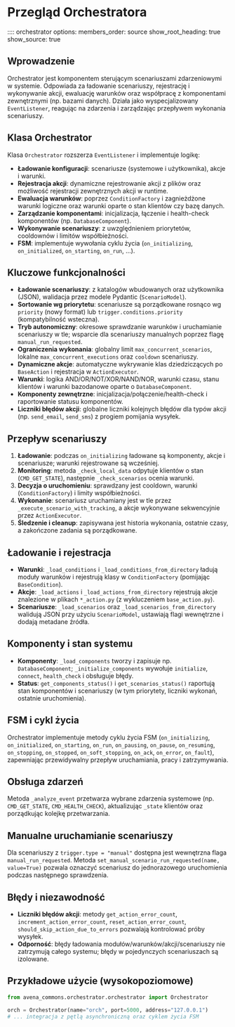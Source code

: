 # Przegląd Orchestratora
:::: orchestrator
    options:
      members_order: source
      show_root_heading: true
      show_source: true

## Wprowadzenie

Orchestrator jest komponentem sterującym scenariuszami zdarzeniowymi w systemie. Odpowiada za ładowanie scenariuszy, rejestrację i wykonywanie akcji, ewaluację warunków oraz współpracę z komponentami zewnętrznymi (np. bazami danych). Działa jako wyspecjalizowany `EventListener`, reagując na zdarzenia i zarządzając przepływem wykonania scenariuszy.

## Klasa Orchestrator

Klasa `Orchestrator` rozszerza `EventListener` i implementuje logikę:

- **Ładowanie konfiguracji**: scenariusze (systemowe i użytkownika), akcje i warunki.
- **Rejestracja akcji**: dynamiczne rejestrowanie akcji z plików oraz możliwość rejestracji zewnętrznych akcji w runtime.
- **Ewaluacja warunków**: poprzez `ConditionFactory` i zagnieżdżone warunki logiczne oraz warunki oparte o stan klientów czy bazę danych.
- **Zarządzanie komponentami**: inicjalizacja, łączenie i health-check komponentów (np. `DatabaseComponent`).
- **Wykonywanie scenariuszy**: z uwzględnieniem priorytetów, cooldownów i limitów współbieżności.
- **FSM**: implementuje wywołania cyklu życia (`on_initializing`, `on_initialized`, `on_starting`, `on_run`, ...).

## Kluczowe funkcjonalności

- **Ładowanie scenariuszy**: z katalogów wbudowanych oraz użytkownika (JSON), walidacja przez modele Pydantic (`ScenarioModel`).
- **Sortowanie wg priorytetu**: scenariusze są porządkowane rosnąco wg `priority` (nowy format) lub `trigger.conditions.priority` (kompatybilność wsteczna).
- **Tryb autonomiczny**: okresowe sprawdzanie warunków i uruchamianie scenariuszy w tle; wsparcie dla scenariuszy manualnych poprzez flagę `manual_run_requested`.
- **Ograniczenia wykonania**: globalny limit `max_concurrent_scenarios`, lokalne `max_concurrent_executions` oraz `cooldown` scenariuszy.
- **Dynamiczne akcje**: automatyczne wykrywanie klas dziedziczących po `BaseAction` i rejestracja w `ActionExecutor`.
- **Warunki**: logika AND/OR/NOT/XOR/NAND/NOR, warunki czasu, stanu klientów i warunki bazodanowe oparte o `DatabaseComponent`.
- **Komponenty zewnętrzne**: inicjalizacja/połączenie/health-check i raportowanie statusu komponentów.
- **Liczniki błędów akcji**: globalne liczniki kolejnych błędów dla typów akcji (np. `send_email`, `send_sms`) z progiem pomijania wysyłek.

## Przepływ scenariuszy

1. **Ładowanie**: podczas `on_initializing` ładowane są komponenty, akcje i scenariusze; warunki rejestrowane są wcześniej.
2. **Monitoring**: metoda `_check_local_data` odpytuje klientów o stan (`CMD_GET_STATE`), następnie `_check_scenarios` ocenia warunki.
3. **Decyzja o uruchomieniu**: sprawdzany jest cooldown, warunki (`ConditionFactory`) i limity współbieżności.
4. **Wykonanie**: scenariusz uruchamiany jest w tle przez `_execute_scenario_with_tracking`, a akcje wykonywane sekwencyjnie przez `ActionExecutor`.
5. **Śledzenie i cleanup**: zapisywana jest historia wykonania, ostatnie czasy, a zakończone zadania są porządkowane.

## Ładowanie i rejestracja

- **Warunki**: `_load_conditions` i `_load_conditions_from_directory` ładują moduły warunków i rejestrują klasy w `ConditionFactory` (pomijając `BaseCondition`).
- **Akcje**: `_load_actions` i `_load_actions_from_directory` rejestrują akcje znalezione w plikach `*_action.py` (z wykluczeniem `base_action.py`).
- **Scenariusze**: `_load_scenarios` oraz `_load_scenarios_from_directory` walidują JSON przy użyciu `ScenarioModel`, ustawiają flagi wewnętrzne i dodają metadane źródła.

## Komponenty i stan systemu

- **Komponenty**: `_load_components` tworzy i zapisuje np. `DatabaseComponent`; `_initialize_components` wywołuje `initialize`, `connect`, `health_check` i obsługuje błędy.
- **Status**: `get_components_status()` i `get_scenarios_status()` raportują stan komponentów i scenariuszy (w tym priorytety, liczniki wykonań, ostatnie uruchomienia).

## FSM i cykl życia

Orchestrator implementuje metody cyklu życia FSM (`on_initializing`, `on_initialized`, `on_starting`, `on_run`, `on_pausing`, `on_pause`, `on_resuming`, `on_stopping`, `on_stopped`, `on_soft_stopping`, `on_ack`, `on_error`, `on_fault`), zapewniając przewidywalny przepływ uruchamiania, pracy i zatrzymywania.

## Obsługa zdarzeń

Metoda `_analyze_event` przetwarza wybrane zdarzenia systemowe (np. `CMD_GET_STATE`, `CMD_HEALTH_CHECK`), aktualizując `_state` klientów oraz porządkując kolejkę przetwarzania.

## Manualne uruchamianie scenariuszy

Dla scenariuszy z `trigger.type = "manual"` dostępna jest wewnętrzna flaga `manual_run_requested`. Metoda `set_manual_scenario_run_requested(name, value=True)` pozwala oznaczyć scenariusz do jednorazowego uruchomienia podczas następnego sprawdzenia.

## Błędy i niezawodność

- **Liczniki błędów akcji**: metody `get_action_error_count`, `increment_action_error_count`, `reset_action_error_count`, `should_skip_action_due_to_errors` pozwalają kontrolować próby wysyłek.
- **Odporność**: błędy ładowania modułów/warunków/akcji/scenariuszy nie zatrzymują całego systemu; błędy w pojedynczych scenariuszach są izolowane.

## Przykładowe użycie (wysokopoziomowe)

```python
from avena_commons.orchestrator.orchestrator import Orchestrator

orch = Orchestrator(name="orch", port=5000, address="127.0.0.1")
# ... integracja z pętlą asynchroniczną oraz cyklem życia FSM
```


